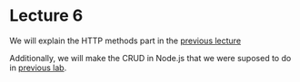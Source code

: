 # Lecture 6

We will explain the HTTP methods part in the [previous lecture](../Lecture5/Lecture5.pdf)

Additionally, we will make the CRUD in Node.js that we were suposed to do in [previous lab](../../Labs/Lab5/README.md).